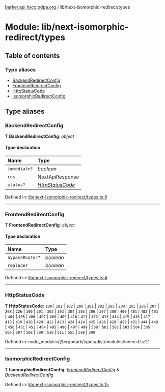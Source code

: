[barker.api.hscc.bdpa.org][1] / lib/next-isomorphic-redirect/types

# Module: lib/next-isomorphic-redirect/types

## Table of contents

### Type aliases

- [BackendRedirectConfig][2]
- [FrontendRedirectConfig][3]
- [HttpStatusCode][4]
- [IsomorphicRedirectConfig][5]

## Type aliases

### BackendRedirectConfig

Ƭ **BackendRedirectConfig**: _object_

#### Type declaration

| Name         | Type                  |
| :----------- | :-------------------- |
| `immediate?` | _boolean_             |
| `res`        | NextApiResponse       |
| `status?`    | [_HttpStatusCode_][4] |

Defined in: [lib/next-isomorphic-redirect/types.ts:9][6]

---

### FrontendRedirectConfig

Ƭ **FrontendRedirectConfig**: _object_

#### Type declaration

| Name            | Type      |
| :-------------- | :-------- |
| `bypassRouter?` | _boolean_ |
| `replace?`      | _boolean_ |

Defined in: [lib/next-isomorphic-redirect/types.ts:4][7]

---

### HttpStatusCode

Ƭ **HttpStatusCode**: `100` | `101` | `102` | `200` | `201` | `202` | `203` |
`204` | `205` | `206` | `207` | `208` | `226` | `300` | `301` | `302` | `303` |
`304` | `305` | `306` | `307` | `308` | `400` | `401` | `402` | `403` | `404` |
`405` | `406` | `407` | `408` | `409` | `410` | `411` | `412` | `413` | `414` |
`415` | `416` | `417` | `418` | `419` | `420` | `420` | `422` | `423` | `424` |
`424` | `425` | `426` | `428` | `429` | `431` | `444` | `449` | `450` | `451` |
`451` | `494` | `495` | `496` | `497` | `499` | `500` | `501` | `502` | `503` |
`504` | `505` | `506` | `507` | `508` | `509` | `510` | `511` | `555` | `598` |
`599`

Defined in: node_modules/@ergodark/types/dist/modules/index.d.ts:21

---

### IsomorphicRedirectConfig

Ƭ **IsomorphicRedirectConfig**: [_FrontendRedirectConfig_][3] &
[_BackendRedirectConfig_][2]

Defined in: [lib/next-isomorphic-redirect/types.ts:15][8]

[1]: ../README.md
[2]: lib_next_isomorphic_redirect_types.md#backendredirectconfig
[3]: lib_next_isomorphic_redirect_types.md#frontendredirectconfig
[4]: lib_next_isomorphic_redirect_types.md#httpstatuscode
[5]: lib_next_isomorphic_redirect_types.md#isomorphicredirectconfig
[6]:
  https://github.com/nhscc/barker.api.hscc.bdpa.org/blob/37281dd/lib/next-isomorphic-redirect/types.ts#L9
[7]:
  https://github.com/nhscc/barker.api.hscc.bdpa.org/blob/37281dd/lib/next-isomorphic-redirect/types.ts#L4
[8]:
  https://github.com/nhscc/barker.api.hscc.bdpa.org/blob/37281dd/lib/next-isomorphic-redirect/types.ts#L15
